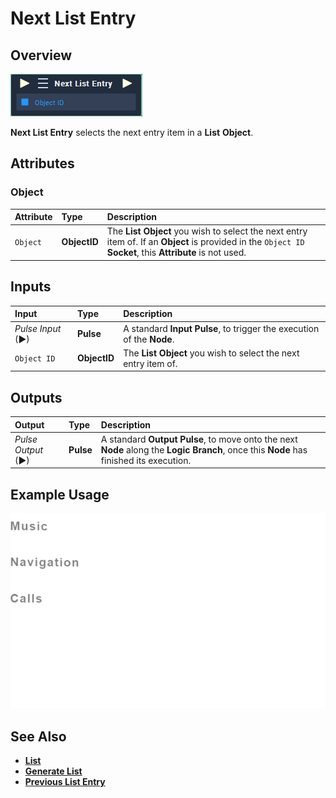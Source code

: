 # Next List Entry

## Overview

![The Next List Entry Node.](../../../.gitbook/assets/next-list-entry.PNG)

**Next List Entry** selects the next entry item in a **List** **Object**.

## Attributes

### Object

| Attribute | Type | Description |
| :--- | :--- | :--- |
| `Object` | **ObjectID** | The **List** **Object** you wish to select the next entry item of. If an **Object** is provided in the `Object ID` **Socket**, this **Attribute** is not used. |

## Inputs

| Input | Type | Description |
| :--- | :--- | :--- |
| _Pulse Input_ \(►\) | **Pulse** | A standard **Input Pulse**, to trigger the execution of the **Node**. |
| `Object ID` | **ObjectID** | The **List** **Object** you wish to select the next entry item of. |

## Outputs

| Output | Type | Description |
| :--- | :--- | :--- |
| _Pulse Output_ \(►\) | **Pulse** | A standard **Output Pulse**, to move onto the next **Node** along the **Logic Branch**, once this **Node** has finished its execution. |

## Example Usage

![The Next List Entry Usage](../../../.gitbook/assets/next-list-entry.gif)

## See Also

* [**List**](../../../getting-started/scene-objects/list.md)
* [**Generate List**](generate-list.md)
* [**Previous List Entry**](previous-list-entry.md)

